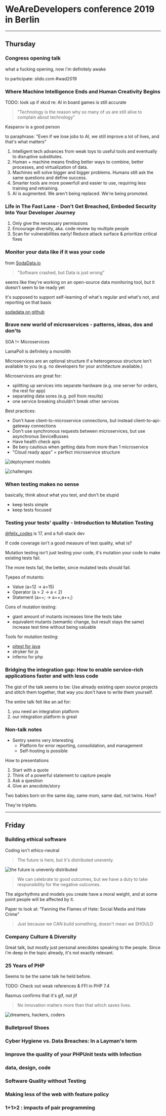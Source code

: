 # WeAreDevelopers conference 2019 in Berlin

---

## Thursday

### Congress opening talk

what a fucking opening, now i'm definitely awake

to participate: slido.com #wad2019

### Where Machine Intelligence Ends and Human Creativity Begins

TODO: look up if xkcd re: AI in board games is still accurate

> "Technology is the reason why so many of us are still alive to complain about technology"

Kasparov is a good person

to paraphrase: "Even if we lose jobs to AI, we still improve a lot of lives, and that's what matters"

1. Intelligent tech advances from weak toys to useful tools and eventually to disruptive substitutes.
2. Human + machine means finding better ways to combine, better processes, and virtualization of data.
3. Machines will solve bigger and bigger problems. Humans still ask the same questions and define success.
4. Smarter tools are more powerfull and easier to use, requiring less training and retraining.
5. AI is augmented. We aren't being replaced. We're being promoted.

### Life in The Fast Lane - Don't Get Breached, Embeded Security Into Your Developer Journey

1. Only give the necessary permissions
2. Encourage diversity, aka. code review by multiple people
3. Scan for vulnerabilities early! Reduce attack surface & prioritize critical fixes

### Monitor your data like if it was your code

from [SodaData.io](https://sodatata.io)

> "Software crashed, but Data is just wrong"

seems like they're working on an open-source data monitoring tool, but it doesn't seem to be ready yet

it's supposed to support self-learning of what's regular and what's not, and reporting on that basis

[sodadata on github](https://github.com/sodadata/)

### Brave new world of microservices - patterns, ideas, dos and don'ts

SOA != Microservices

LamaPoll is definitely a monolith

Microservices are an optional structure if a heterogenous structure isn't available to you
(e.g. no developers for your architecture available.)

Microservices are great for:
- splitting up services into separate hardware (e.g. one server for orders, the rest for app)
- separating data sores (e.g. poll from results)
- one service breaking shouldn't break other services

Best practices:
- Don't have client-to-microservice connections, but instead client-to-api-gateway connections
- Don't use synchronous requests between microservices, but use asynchronus SeviceBusses
- Have health check apis
- Be bery cautious when getting data from more than 1 microservice
- "Cloud ready apps" = perfect microservice structure

![deployment models](deployment_models.jpg)

![challenges](challenges.jpg)

### When testing makes no sense

basically, think about what you test, and don't be stupid

- keep tests simple
- keep tests focused

### Testing your tests' quality - Introduction to Mutation Testing

[@felix_codes](https://twitter.com/felix_codes) is 17, and a full-stack dev

If code coverage isn't a good measure of test quality, what is?

Mutation testing isn't just testing your code, it's mutation your code to make existing tests fail.

The more tests fail, the better, since mutated tests should fail.

Tyepes of mutants:
- Value (a=12 -> a=15)
- Operator (a > 2 -> a < 2)
- Statement (a++; -> a++;a++;)

Cons of mutation testing:
- giant amount of mutants increases time the tests take
- equivalent mutants (semantic change, but result stays the same) increase test time without being valuable

Tools for mutation testing:
- [pitest for java](pitest.org)
- stryker for js
- inferno for php

### Bridging the integration gap: How to enable service-rich applications faster and with less code

The gist of the talk seems to be:
Use already existing open source projects and stitch them together, that way you don't have to write them yourself.

The entire talk felt like an ad for:
1. you need an integration platform
2. our integration platform is great

### Non-talk notes
- Sentry seems very interesting
    - Platform for error reporting, consolidation, and management
    - Self-hosting is possible

How to presentations
1. Start with a quote
2. Think of a powerful statement to capture people
3. Ask a question
4. Give an anecdote/story

Two babies born on the same day, same mom, same dad, not twins. How?

They're triplets.

---

## Friday

### Building ethical software

Coding isn't ethics-neutral

> The future is here, but it's distributed unevenly.

![the future is unevenly distributed](future.jpg)

> We can celebrate to good outcomes, but we have a duty to take responsibility for the negative outcomes.

The algorhythms and models you create have a moral weight, and at some point people will be affected by it.

Paper to look at: "Fanning the Flames of Hate: Social Media and Hate Crime"

> Just because we CAN build something, doesn't mean we SHOULD

### Company Culture & Diversity

Great talk, but mostly just personal anecdotes speaking to the people.
Since i'm deep in the topic already, it's not exactly relevant.

### 25 Years of PHP

Seems to be the same talk he held before.

TODO: Check out weak references & FFI in PHP 7.4

Rasmus confirms that it's gif, not jif

> No innovation matters more than that which saves lives.

![dreamers, hackers, coders](dreamershackerscoders.jpg)

### Bulletproof Shoes

### Cyber Hygiene vs. Data Breaches: In a Layman's term

### Improve the quality of your PHPUnit tests with Infection

### data, design, code

### Software Quality without Testing

### Making less of the web with feature policy

### 1+1>2 : impacts of pair programming
